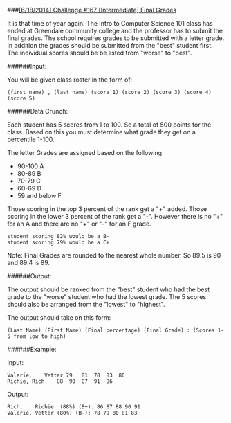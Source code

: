 ###[[6/18/2014] Challenge #167 [Intermediate] Final Grades](http://www.reddit.com/r/dailyprogrammer/comments/28gq9b/6182014_challenge_167_intermediate_final_grades/)

It is that time of year again. The Intro to Computer Science 101 class has ended at Greendale community college and the professor has to submit the final grades. The school requires grades to be submitted with a letter grade. In addition the grades should be submitted from the "best" student first. The individual scores should be be listed from "worse" to "best".

######Input:

You will be given class roster in the form of:

    (first name) , (last name) (score 1) (score 2) (score 3) (score 4) (score 5)

######Data Crunch:

Each student has 5 scores from 1 to 100. So a total of 500 points for the class.
Based on this you must determine what grade they get on a percentile 1-100. 

The letter Grades are assigned based on the following

* 90-100 A
* 80-89 B
* 70-79 C
* 60-69 D
* 59 and below F

Those scoring in the top 3 percent of the rank get a "+" added. Those scoring in the lower 3 percent of the rank get a "-". However there is no "+" for an A and there are no "+" or "-" for an F grade.

    student scoring 82% would be a B-
    student scoring 79% would be a C+


Note: Final Grades are rounded to the nearest whole number. So 89.5 is 90 and 89.4 is 89.

######Output:

The output should be ranked from the "best" student who had the best grade to the "worse" student who had the lowest grade. The 5 scores should also be arranged from the "lowest" to "highest".


The output should take on this form:

    (Last Name) (First Name) (Final percentage) (Final Grade) : (Scores 1-5 from low to high)

######Example:

Input:

    Valerie,	Vetter 79	81	78	83	80
    Richie,	Rich	88	90	87	91	86

Output:

    Rich,    Richie  (88%) (B+): 86 87 88 90 91
    Valerie, Vetter (80%) (B-): 78 79 80 81 83 
